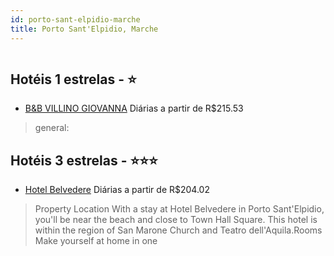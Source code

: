 ```yaml
---
id: porto-sant-elpidio-marche
title: Porto Sant'Elpidio, Marche
---
```


<center><img src="https://assets.cosmos-data.com/1/04d0681345938c4864996aa1c960572b-558367.jpg" alt="" /></center>


## Hotéis 1 estrelas - ⭐️

-    [B&B VILLINO GIOVANNA](https://www.hurb.com/hoteis/porto-sant-elpidio/b-b-villino-giovanna-JNP-JP861478?cmp=18055) Diárias a partir de R$215.53
   > general: 

## Hotéis 3 estrelas - ⭐️⭐️⭐️

-    [Hotel Belvedere](https://www.hurb.com/hoteis/porto-sant-elpidio/hotel-belvedere-JNP-JP383756?cmp=18055) Diárias a partir de R$204.02
   > Property Location With a stay at Hotel Belvedere in Porto Sant&apos;Elpidio, you&apos;ll be near the beach and close to Town Hall Square.  This hotel is within the region of San Marone Church and Teatro dell&apos;Aquila.Rooms Make yourself at home in one 
